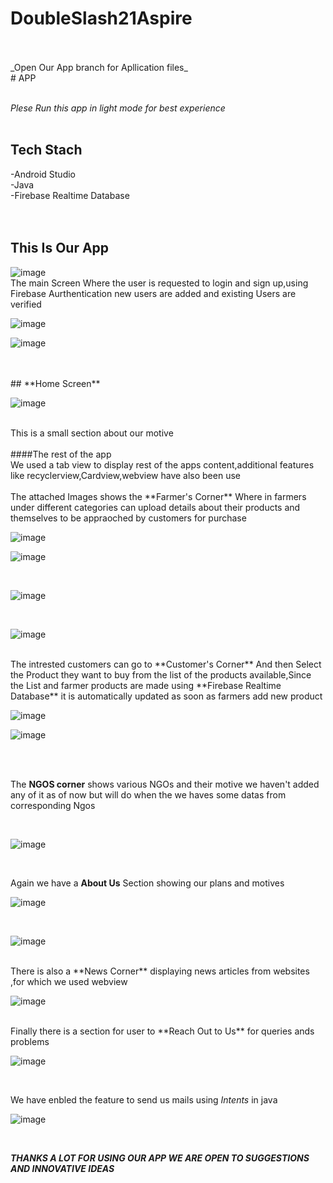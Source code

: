 # DoubleSlash21Aspire
<br />
<br />
_Open Our App branch for Apllication  files_<br />
# APP <br />  
<br />

_Plese Run this app in light mode for best experience_
<br />
<br />
## **Tech Stach** <br/>
-Android Studio <br />
-Java<br />
-Firebase Realtime Database<br />
<br />
<br />

## **This Is Our App** <br />

![image](https://user-images.githubusercontent.com/76211430/125184617-f7e7a280-e23c-11eb-94fb-8511fbc17ff5.png)
<br />
The main Screen Where the user is requested to login and sign up,using Firebase Aurthentication new users are added and existing Users are verified<br />

![image](https://user-images.githubusercontent.com/76211430/125184661-34b39980-e23d-11eb-9ccf-d2b10f59712a.png)

![image](https://user-images.githubusercontent.com/76211430/125184666-3d0bd480-e23d-11eb-83c0-eb350b52219c.png)

<br />
<br />
## **Home Screen**<br />


![image](https://user-images.githubusercontent.com/76211430/125184674-5d3b9380-e23d-11eb-9fbb-2ea41d8d488d.png)


<br />
This is a small section about our motive
<br />
<br />
####The rest of the app<br />
We used  a tab view to display rest of the apps content,additional features like recyclerview,Cardview,webview have also been use
<br />
<br />
The attached Images shows the **Farmer's Corner** Where in farmers under different categories can upload details about their products and themselves to be appraoched by customers for purchase


<br />



![image](https://user-images.githubusercontent.com/76211430/125184742-f7034080-e23d-11eb-8b15-5e462e923934.png)
<br />



![image](https://user-images.githubusercontent.com/76211430/125184745-fff41200-e23d-11eb-8fd0-feec7dec90c6.png)

<br />


![image](https://user-images.githubusercontent.com/76211430/125184754-097d7a00-e23e-11eb-9af6-7cd4a89e4e25.png)


<br />



![image](https://user-images.githubusercontent.com/76211430/125184763-113d1e80-e23e-11eb-9db0-cf6a1a680083.png)



<br />
The intrested customers can go to **Customer's Corner** And then Select the Product they want to buy from the list of the products available,Since the List and farmer products are made using **Firebase Realtime Database** it is automatically updated as soon as farmers add new product<br />


![image](https://user-images.githubusercontent.com/76211430/125184860-b3f59d00-e23e-11eb-95e3-bbed3e1b61ab.png)
<br />

![image](https://user-images.githubusercontent.com/76211430/125184848-9fb1a000-e23e-11eb-8e05-8374c0f0bf43.png)

<br />
<br />

The **NGOS corner** shows various NGOs and their motive we haven't added any of it as of now but will do when the we haves some datas from corresponding Ngos

<br />



![image](https://user-images.githubusercontent.com/76211430/125184886-f0c19400-e23e-11eb-88fa-42ac8aedb829.png)


<br />

Again we have a **About Us** Section showing our plans and motives<br />


![image](https://user-images.githubusercontent.com/76211430/125184902-10f15300-e23f-11eb-8722-df71eed189ac.png)

<br />



![image](https://user-images.githubusercontent.com/76211430/125184925-485fff80-e23f-11eb-9c54-ce839d38bc2d.png)

<br />
There is also a **News Corner** displaying news articles from websites ,for which we used webview<br />



![image](https://user-images.githubusercontent.com/76211430/125184931-4eee7700-e23f-11eb-8de6-ba677f186657.png)

<br />
Finally there is a section for user to **Reach Out to Us** for queries ands problems<br />



![image](https://user-images.githubusercontent.com/76211430/125184951-70e7f980-e23f-11eb-83e0-d8ef8b015639.png)

<br />

We have enbled the feature to send us mails using _Intents_ in java <br />


![image](https://user-images.githubusercontent.com/76211430/125184981-8fe68b80-e23f-11eb-8abe-5001df778cfe.png)


<br />



**_THANKS A LOT FOR USING OUR APP WE ARE OPEN TO SUGGESTIONS AND INNOVATIVE IDEAS_**






